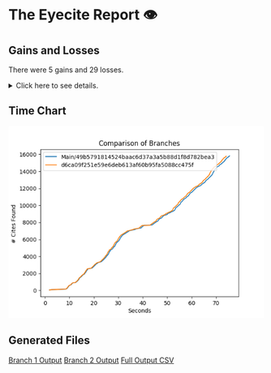 # The Eyecite Report :eye:



Gains and Losses
---------
There were 5 gains and 29 losses.

<details>
<summary>Click here to see details.</summary>

There were 53 changes so we are only displaying the first 50. You can review the 
entire list by downloading the output.csv file linked above.

|     id     |      Gain      |                   Loss                  |
| ---------- | -------------- | --------------------------------------- |
|  4746031   |                |              128 Wn.2d 262              |
|  4746031   | 605 Wn.2d 262  |                                         |
|  4759430   |                |             151 Wn. App. 818            |
|  4759430   |                |             Mike M. Johnson             |
|  5329531   |                |           German Savings Bank           |
|  5661007   |                |               248 P.2d 52               |
|  5681753   |                |                5 AD3d 883               |
|  5681753   |  828 AD3d 883  |                                         |
|  6040243   |                |             153 Misc 2d 600             |
|  6185261   |                |             140 F. Supp. 260            |
|  1917661   |                |                  Vanner                 |
|  1662392   |                |                  Belton                 |
|  1783747   |                |        Parish of East Baton Rouge       |
|  1537257   |                |                St. Cloud                |
|  1717506   |                |                Blue Bell                |
|  2357843   |                | State ex rel. Utility Consumers Council |
|  2414924   |                |              City of Boerne             |
|  2414924   |                |          City of Boerne at 2170         |
|  2414924   | Boerne at 2170 |                                         |
|  2410732   |                |                 Williams                |
|  1431414   |                |      Memphis Development Foundation     |
|  2925642   |                |                 Buckner                 |
|  2330285   |                |                  Terry                  |
|   203607   |                |         Fustaguio do Nascimento         |
|  7124861   |                |                  Hocker                 |
|  1433305   |                |                 Grayson                 |
|  2411681   |                |                 Sumner I                |
|   901384   |                |                 Setliff I               |
|   901384   |                |                Setliff I                |
|  1440932   |                |               San Giovanni              |
|  6596585   |    Beckwith    |                                         |
|  6776333   |                |                  Susser                 |
|  7493362   |                |              218 So.2d 580              |
|  7493362   | 161 So.2d 580  |                                         |


</details>



Time Chart
---------

![image](https://raw.githubusercontent.com/freelawproject/eyecite/artifacts/241/results/chart.png)


Generated Files
---------

[Branch 1 Output](https://raw.githubusercontent.com/freelawproject/eyecite/artifacts/241/results/49b5791814524baac6d37a3a5b88d1f8d782bea3.json)
[Branch 2 Output](https://raw.githubusercontent.com/freelawproject/eyecite/artifacts/241/results/d6ca09f251e59e6deb613af60b95fa5088cc475f.json)
[Full Output CSV ](https://raw.githubusercontent.com/freelawproject/eyecite/artifacts/241/results/output.csv)
